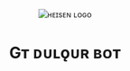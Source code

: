 <p align="center">
  <img src="https://te.legra.ph/file/5410b1d4091f5adfa8e17.jpg" alt="ʜᴇɪsᴇɴ ʟᴏɢᴏ">
</p>
<h1 align="center">
  <b>Gᴛ ᴅᴜʟǫᴜʀ ʙᴏᴛ</b>
</h1>
